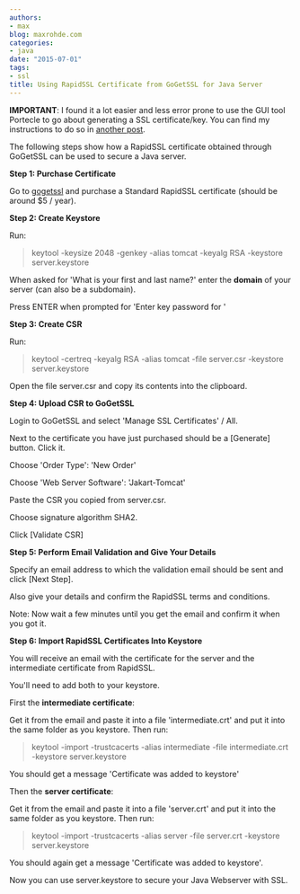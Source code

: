 ```yaml
---
authors:
- max
blog: maxrohde.com
categories:
- java
date: "2015-07-01"
tags:
- ssl
title: Using RapidSSL Certificate from GoGetSSL for Java Server
---
```


**IMPORTANT**: I found it a lot easier and less error prone to use the GUI tool Portecle to go about generating a SSL certificate/key. You can find my instructions to do so in [another post](http://maxrohde.com/2015/08/03/use-signed-ssl-certificate-with-java/).

The following steps show how a RapidSSL certificate obtained through GoGetSSL can be used to secure a Java server.

**Step 1: Purchase Certificate**

Go to [gogetssl](https://www.gogetssl.com/) and purchase a Standard RapidSSL certificate (should be around $5 / year).

**Step 2: Create Keystore**

Run:

> keytool -keysize 2048 -genkey -alias tomcat -keyalg RSA -keystore server.keystore

When asked for 'What is your first and last name?' enter the **domain** of your server (can also be a subdomain).

Press ENTER when prompted for 'Enter key password for <tomcat>'

**Step 3: Create CSR**

Run:

> keytool -certreq -keyalg RSA -alias tomcat -file server.csr -keystore server.keystore

Open the file server.csr and copy its contents into the clipboard.

**Step 4: Upload CSR to GoGetSSL**

Login to GoGetSSL and select 'Manage SSL Certificates' / All.

Next to the certificate you have just purchased should be a \[Generate\] button. Click it.

Choose 'Order Type': 'New Order'

Choose 'Web Server Software': 'Jakart-Tomcat'

Paste the CSR you copied from server.csr.

Choose signature algorithm SHA2.

Click \[Validate CSR\]

**Step 5: Perform Email Validation and Give Your Details**

Specify an email address to which the validation email should be sent and click \[Next Step\].

Also give your details and confirm the RapidSSL terms and conditions.

Note: Now wait a few minutes until you get the email and confirm it when you got it.

**Step 6: Import RapidSSL Certificates Into Keystore**

You will receive an email with the certificate for the server and the intermediate certificate from RapidSSL.

You'll need to add both to your keystore.

First the **intermediate certificate**:

Get it from the email and paste it into a file 'intermediate.crt' and put it into the same folder as you keystore. Then run:

> keytool -import -trustcacerts -alias intermediate -file intermediate.crt -keystore server.keystore

You should get a message 'Certificate was added to keystore'

Then the **server certificate**:

Get it from the email and paste it into a file 'server.crt' and put it into the same folder as you keystore. Then run:

> keytool -import -trustcacerts -alias server -file server.crt -keystore server.keystore

You should again get a message 'Certificate was added to keystore'.

Now you can use server.keystore to secure your Java Webserver with SSL.